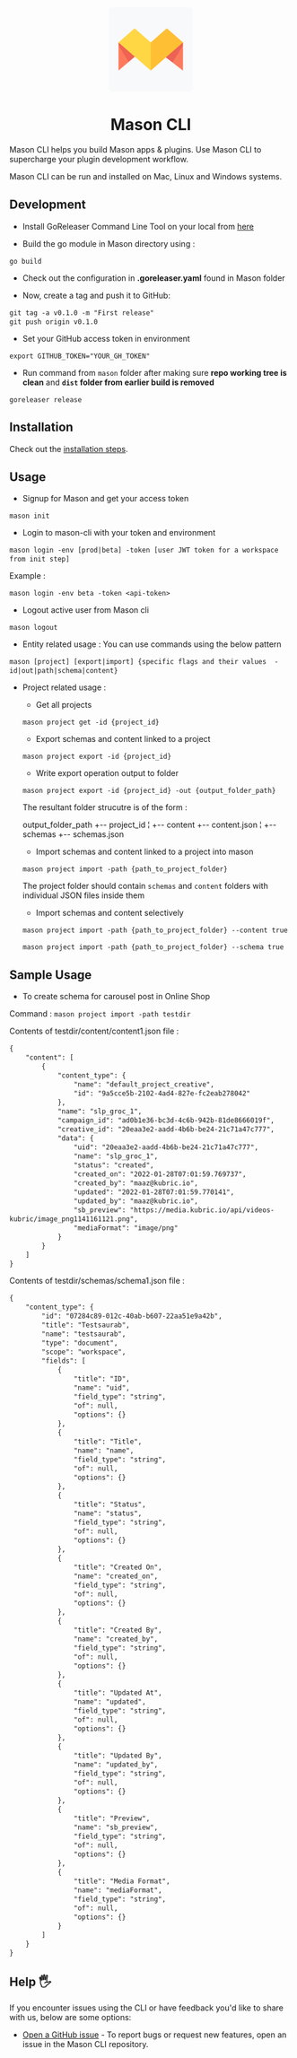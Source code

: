<div align="center">
  <img src="assets/logo.png" width="150"/>
  <h1>Mason CLI</h1>
</div>
Mason CLI helps you build Mason apps & plugins. Use Mason CLI to supercharge your plugin development workflow.

Mason CLI can be run and installed on Mac, Linux and Windows systems.


## Development

- Install GoReleaser Command Line Tool on your local from [here](https://goreleaser.com/install/)

- Build the go module in Mason directory using :
```
go build
```
- Check out the configuration in **.goreleaser.yaml** found in Mason folder

- Now, create a tag and push it to GitHub:
```
git tag -a v0.1.0 -m "First release"
git push origin v0.1.0
```

- Set your GitHub access token in environment
```
export GITHUB_TOKEN="YOUR_GH_TOKEN"
```


- Run command from `mason` folder after making sure **repo working tree is clean** and **`dist` folder from earlier build is removed**
```
goreleaser release
```

## Installation
Check out the [installation steps](docs/users/installation.md).

## Usage

- Signup for Mason and get your access token
```
mason init
```

- Login to mason-cli with your token and environment
```
mason login -env [prod|beta] -token [user JWT token for a workspace from init step]
```

Example :
```
mason login -env beta -token <api-token>
```

- Logout active user from Mason cli
```
mason logout
```

- Entity related usage :
You can use commands using the below pattern
```
mason [project] [export|import] {specific flags and their values  - id|out|path|schema|content}
```

- Project related usage :

    - Get all projects
    ```
    mason project get -id {project_id}
    ```

    - Export schemas and content linked to a project
    ```
    mason project export -id {project_id}
    ```


    -  Write export operation output to folder
    ```
    mason project export -id {project_id} -out {output_folder_path}
    ```
    The resultant folder strucutre is of the form :

    output_folder_path
    +-- project_id
    ¦   +-- content
            +-- content.json
    ¦   +-- schemas
            +-- schemas.json

    - Import schemas and content linked to a project into mason
    ```
    mason project import -path {path_to_project_folder}
    ```
    The project folder should contain `schemas` and `content` folders with individual JSON files inside them


    - Import schemas and content selectively
    ```
    mason project import -path {path_to_project_folder} --content true
    ```

    ```
    mason project import -path {path_to_project_folder} --schema true
    ```



## Sample Usage

- To create schema for carousel post in Online Shop

Command : `mason project import -path testdir`

Contents of testdir/content/content1.json file :

```
{
    "content": [
        {
            "content_type": {
                "name": "default_project_creative",
                "id": "9a5cce5b-2102-4ad4-827e-fc2eab278042"
            },
            "name": "slp_groc_1",
            "campaign_id": "ad0b1e36-bc3d-4c6b-942b-81de8666019f",
            "creative_id": "20eaa3e2-aadd-4b6b-be24-21c71a47c777",
            "data": {
                "uid": "20eaa3e2-aadd-4b6b-be24-21c71a47c777",
                "name": "slp_groc_1",
                "status": "created",
                "created_on": "2022-01-28T07:01:59.769737",
                "created_by": "maaz@kubric.io",
                "updated": "2022-01-28T07:01:59.770141",
                "updated_by": "maaz@kubric.io",
                "sb_preview": "https://media.kubric.io/api/videos-kubric/image_png1141161121.png",
                "mediaFormat": "image/png"
            }
        }
    ]
}
```


Contents of testdir/schemas/schema1.json file :

```
{
    "content_type": {
    	"id": "07284c89-012c-40ab-b607-22aa51e9a42b",
        "title": "Testsaurab",
        "name": "testsaurab",
        "type": "document",
        "scope": "workspace",
        "fields": [
            {
                "title": "ID",
                "name": "uid",
                "field_type": "string",
                "of": null,
                "options": {}
            },
            {
                "title": "Title",
                "name": "name",
                "field_type": "string",
                "of": null,
                "options": {}
            },
            {
                "title": "Status",
                "name": "status",
                "field_type": "string",
                "of": null,
                "options": {}
            },
            {
                "title": "Created On",
                "name": "created_on",
                "field_type": "string",
                "of": null,
                "options": {}
            },
            {
                "title": "Created By",
                "name": "created_by",
                "field_type": "string",
                "of": null,
                "options": {}
            },
            {
                "title": "Updated At",
                "name": "updated",
                "field_type": "string",
                "of": null,
                "options": {}
            },
            {
                "title": "Updated By",
                "name": "updated_by",
                "field_type": "string",
                "of": null,
                "options": {}
            },
            {
                "title": "Preview",
                "name": "sb_preview",
                "field_type": "string",
                "of": null,
                "options": {}
            },
            {
                "title": "Media Format",
                "name": "mediaFormat",
                "field_type": "string",
                "of": null,
                "options": {}
            }
        ]
    }
}
```

## Help 🖐

If you encounter issues using the CLI or have feedback you'd like to share with us, below are some options:

- [Open a GitHub issue](https://github.com/cirbuk/mason-cli/issues) - To report bugs or request new features, open an issue in the Mason CLI repository.






